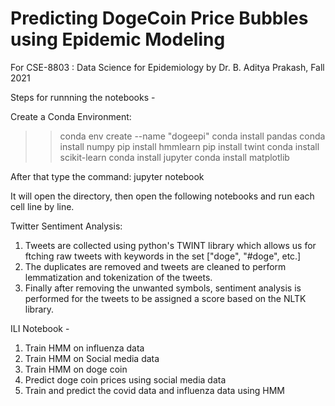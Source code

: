 # Predicting DogeCoin Price Bubbles using Epidemic Modeling

For CSE-8803 : Data Science for Epidemiology by Dr. B. Aditya Prakash, Fall 2021

Steps for runnning the notebooks - 

Create a Conda Environment:
>> conda env create --name "dogeepi" 
>> conda install pandas
>> conda install numpy
>> pip install hmmlearn
>> pip install twint
>> conda install scikit-learn
>> conda install jupyter
>> conda install matplotlib

After that type the command: jupyter notebook 

It will open the directory, then open the following notebooks and run each cell line by line. 

Twitter Sentiment Analysis:

1. Tweets are collected using python's TWINT library which allows us for ftching raw tweets with keywords in the set ["doge", "#doge", etc.]
2. The duplicates are removed and tweets are cleaned to perform lemmatization and tokenization of the tweets. 
3. Finally after removing the unwanted symbols, sentiment analysis is performed for the tweets to be assigned a score based on the NLTK library. 

ILI Notebook - 
1. Train HMM on influenza data
2. Train HMM on Social media data
3. Train HMM on doge coin
4. Predict doge coin prices using social media data 
5. Train and predict the covid data and influenza data using HMM 
